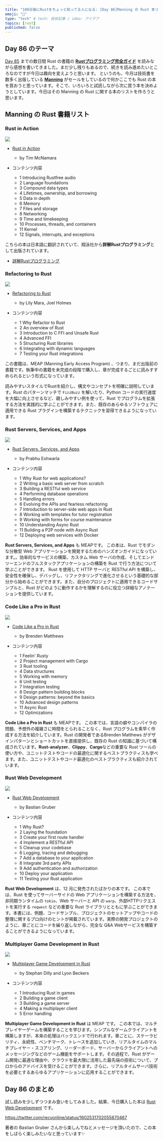 ```yaml
---
title: "100日後にRustをちょっと知ってる人になる: [Day 86]Manning の Rust 本リスト"
emoji: "🦀"
type: "tech" # tech: 技術記事 / idea: アイデア
topics: [rust]
published: false
---
```

## Day 86 のテーマ

[Day 85](https://zenn.dev/shinyay/articles/hello-rust-day085) までの数日間 Rust の書籍の **[Rustプログラミング完全ガイド](https://book.impress.co.jp/books/1121101129)** を読みながら感想を書いてきました。まだ少し残りもあるので、続きを読み進めたいところなのですが今日は趣向を変えようと思います。
というのも、今月は技術書を数多く出版している **[Manning](https://www.manning.com/)** がセールをしているので何かここでも Rust の本を買おうと思っています。そこで、いろいろと試読しながら次に買う本を決めようとしています。今日はその Manning の Rust に関する本のリストを作ろうと思います。

## Manning の Rust 書籍リスト

### Rust in Action

![](https://storage.googleapis.com/zenn-user-upload/9faeb5123d98-20221213.png)

- [Rust in Action](https://www.manning.com/books/rust-in-action)
  - by Tim McNamara

- コンテンツ内容
  - 1 Introducing Rustfree audio
  - 2 Language foundations
  - 3 Compound data types
  - 4 Lifetimes, ownership, and borrowing
  - 5 Data in depth
  - 6 Memory
  - 7 Files and storage
  - 8 Networking
  - 9 Time and timekeeping
  - 10 Processes, threads, and containers
  - 11 Kernel
  - 12 Signals, interrupts, and exceptions

こちらの本は日本語に翻訳されていて、翔泳社から**詳解Rustプログラミング**として出版されています。

- [詳解Rustプログラミング](https://www.shoeisha.co.jp/book/detail/9784798173856)

### Refactoring to Rust

![](https://storage.googleapis.com/zenn-user-upload/6dff1b8c2457-20221213.png)

- [Refactoring to Rust](https://www.manning.com/books/refactoring-to-rust)
  - by Lily Mara, Joel Holmes

- コンテンツ内容
  - 1 Why Refactor to Rust
  - 2 An overview of Rust
  - 3 Introduction to C FFI and Unsafe Rust
  - 4 Advanced FFI
  - 5 Structuring Rust libraries
  - 6 Integrating with dynamic languages
  - 7 Testing your Rust integrations

この書籍は、MEAP (Manning Early Access Program) 、つまり、まだ出版前の書籍です。執筆中の書籍を未完成の段階で購入し、章が完成するごとに読みすすめられるという形式になっています。

読みやすいスタイルでRustを紹介し、構文やコンセプトを明確に説明しています。Rust のパターンマッチで `FizzBuzz` を解いたり、Python コードの実行速度を大幅に向上させるなど、親しみやすい例を使って、Rust でプログラムを拡張する方法を実践的に学ぶことができます。また、既存のあらゆるソフトウェアに適用できる Rust プラグインを構築するテクニックを習得できるようになっています。

### Rust Servers, Services, and Apps

![](https://storage.googleapis.com/zenn-user-upload/751da3d120da-20221213.png)

- [Rust Servers, Services, and Apps](https://www.manning.com/books/rust-servers-services-and-apps)
  - by Prabhu Eshwarla

- コンテンツ内容
  - 1 Why Rust for web applications?
  - 2 Writing a basic web server from scratch
  - 3 Building a RESTful web service
  - 4 Performing database operations
  - 5 Handling errors
  - 6 Evolving the APIs and fearless refactoring
  - 7 Introduction to server-side web apps in Rust
  - 8 Working with templates for tutor registration
  - 9 Working with forms for course maintenance
  - 10 Understanding Async Rust
  - 11 Building a P2P node with Async Rust
  - 12 Deploying web services with Docker

**Rust Servers, Services, and Apps** も MEAPです。
この本は、Rust でモダンな分散型 Web アプリケーションを開発するためのハンズオンガイドになっています。。効率的なサービスの構築、カスタム Web サーバの作成、そしてエンドツーエンドのフルスタックアプリケーションの構築を Rust で行う方法について学ぶことができます。
Rust を使用して HTTP サーバと RESTful API を構築し、安全性を確保し、デバッグし、リファクタリングで進化させるという基礎的な部分から始めることができます。また、自分のプロジェクトに適用できるコードサンプルと、Rust がどのように動作するかを理解するのに役立つ詳細なアノテーションを提供しています。

### Code Like a Pro in Rust

![](https://storage.googleapis.com/zenn-user-upload/e3d6efcf7281-20221213.png)

- [Code Like a Pro in Rust](https://www.manning.com/books/code-like-a-pro-in-rust)
  - by Brenden Matthews

- コンテンツ内容
  - 1 Feelin' Rusty
  - 2 Project management with Cargo
  - 3 Rust tooling
  - 4 Data structures
  - 5 Working with memory
  - 6 Unit testing
  - 7 Integration testing
  - 8 Design pattern building blocks
  - 9 Design patterns: beyond the basics
  - 10 Advanced design patterns
  - 11 Async Rust
  - 12 Optimizations

**Code Like a Pro in Rust** も MEAPです。
この本では、言語の癖やコンパイラの問題、予想外の複雑さに時間をとられることなく、Rust プログラムを素早く作成する方法を紹介しています。Rust の開発者であるBrenden Matthews がデザインパターンとショートカットを直接提供し、既存の Rust の知識に基づいて構成されています。**Rust-analyzer**、**Clippy**、**Cargo**などの重要な Rust ツールの使い方や、ユニットテストやコードの最適化に関するベストプラクティスも学べます。また、ユニットテストやコード最適化のベストプラクティスも紹介されています。

### Rust Web Development

![](https://storage.googleapis.com/zenn-user-upload/f554daee7170-20221213.png)

- [Rust Web Development](https://www.manning.com/books/rust-web-development)
  - by Bastian Gruber

- コンテンツ内容
  - 1 Why Rust?
  - 2 Laying the foundation
  - 3 Create your first route handler
  - 4 Implement a RESTful API
  - 5 Cleanup your codebase
  - 6 Logging, tracing and debugging
  - 7 Add a database to your application
  - 8 Integrate 3rd party APIs
  - 9 Add authentication and authorization
  - 10 Deploy your application
  - 11 Testing your Rust application

**Rust Web Development** は、12 月に発売されたばかりの本です。
この本では、Rust を使ってサーバーサイドの Web アプリケーションを構築する方法を、非同期ランタイムの `tokio`、Web サーバーと API の `warp`、外部HTTPリクエストを実行する `reqwest` などの重要な Rust ライブラリとともに学ぶことができます。本書には、例題、コードサンプル、プロジェクトのセットアップやコードの整理に関するプロ向けのヒントが掲載されています。実際の開発プロジェクトのように、章ごとにコードを繰り返しながら、完全な Q&A Webサービスを構築することができるようになっています。

### Multiplayer Game Development in Rust

![](https://storage.googleapis.com/zenn-user-upload/f835977f1768-20221213.png)

- [Multiplayer Game Development in Rust](https://www.manning.com/books/multiplayer-game-development-in-rust)
  - by Stephan Dilly and Lyon Beckers

- コンテンツ内容
  - 1 Introducing Rust in games
  - 2 Building a game client
  - 3 Building a game server
  - 4 Making a multiplayer client
  - 5 Error handling

**Multiplayer Game Development in Rust** は MEAP です。
この本では、マルチプレイヤーゲームを構築することを学びます。シンプルなゲームクライアントを構築しますが、本来の処理はバックエンドで行われます。章ごとに、スケーラビリティ、永続性、ベンチマーク、トレースを追加していき、リアルタイムのマルチプレイヤー・スコアリング、リーダーボード、サーバーからクライアントへのメッセージングなどのゲーム機能をサポートします。その過程で、Rust がゲーム開発に最適な理由や、クラウドを最大限に活用した最先端の技術について、プロからのアドバイスを受けることができます。さらに、リアルタイムサーバ技術を必要とするあらゆるアプリケーションに応用することができます。

## Day 86 のまとめ

試し読みを少しずつつまみ食いをしてみました。結果、今日購入した本は [Rust Web Development](https://www.manning.com/books/rust-web-development) です。

https://twitter.com/recvonline/status/1602531702055870467

著者の Bastian Gruber さんから楽しんでねとメッセージを頂いたので、この本をしばらく楽しみたいなと思っています✨
